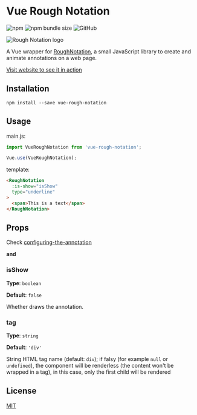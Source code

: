 # Vue Rough Notation

![npm](https://img.shields.io/npm/v/vue-rough-notation)
![npm bundle size](https://img.shields.io/bundlephobia/minzip/vue-rough-notation)
![GitHub](https://img.shields.io/github/license/Leecason/vue-rough-notation)

![Rough Notation logo](https://roughnotation.com/images/social.png)

A Vue wrapper for [RoughNotation](https://roughnotation.com/), a small JavaScript library to create and animate annotations on a web page.

[Visit website to see it in action](https://roughnotation.com/)

## Installation

```shell
npm install --save vue-rough-notation
```

## Usage

main.js:

```js
import VueRoughNotation from 'vue-rough-notation';

Vue.use(VueRoughNotation);
```

template:

```html
<RoughNotation
  :is-show="isShow"
  type="underline"
>
  <span>This is a text</span>
</RoughNotation>
```

## Props

Check [configuring-the-annotation](https://github.com/pshihn/rough-notation#configuring-the-annotation)

**and**

### isShow

**Type**: `boolean`

**Default**: `false`

Whether draws the annotation.

### tag

**Type**: `string`

**Default**: `'div'`

String HTML tag name (default: `div`); if falsy (for example `null` or `undefined`), the component will be renderless (the content won't be wrapped in a tag), in this case, only the first child will be rendered

## License

[MIT](https://github.com/Leecason/vue-rough-notation/blob/master/LICENSE)
